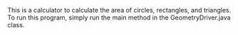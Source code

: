 This is a calculator to calculate the area of circles, rectangles, and triangles.  To run this
program, simply run the main method in the
GeometryDriver.java class.
